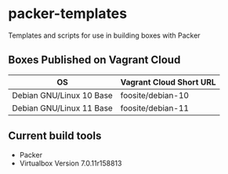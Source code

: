 # packer-templates

Templates and scripts for use in building boxes with Packer

## Boxes Published on Vagrant Cloud

| OS | Vagrant Cloud Short URL |
|---|---|
Debian GNU/Linux 10 Base | foosite/debian-10
Debian GNU/Linux 11 Base | foosite/debian-11

## Current build tools

* Packer
* Virtualbox Version 7.0.11r158813
